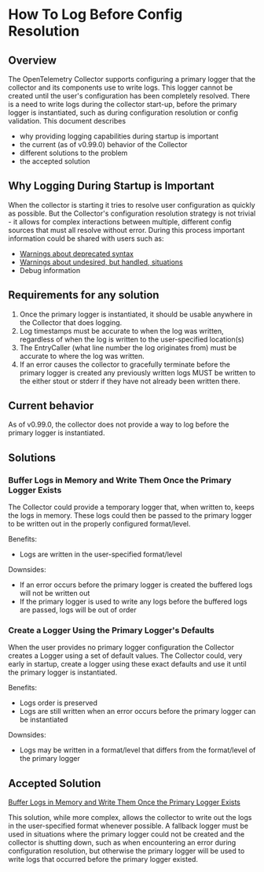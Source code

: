 # How To Log Before Config Resolution

## Overview

The OpenTelemetry Collector supports configuring a primary logger that the collector and its components use to write logs.
This logger cannot be created until the user's configuration has been completely resolved.
There is a need to write logs during the collector start-up, before the primary logger is instantiated, such as during
configuration resolution or config validation. This document describes

- why providing logging capabilities during startup is important
- the current (as of v0.99.0) behavior of the Collector
- different solutions to the problem
- the accepted solution

## Why Logging During Startup is Important

When the collector is starting it tries to resolve user configuration as quickly as possible.
But the Collector's configuration resolution strategy is not trivial - it allows for complex interactions between
multiple, different config sources that must all resolve without error. During this process important information could
be shared with users such as:
- [Warnings about deprecated syntax](https://github.com/open-telemetry/opentelemetry-collector/issues/9162)
- [Warnings about undesired, but handled, situations](https://github.com/open-telemetry/opentelemetry-collector/issues/5615)
- Debug information

## Requirements for any solution

1. Once the primary logger is instantiated, it should be usable anywhere in the Collector that does logging.
2. Log timestamps must be accurate to when the log was written, regardless of when the log is written to the user-specified location(s)
3. The EntryCaller (what line number the log originates from) must be accurate to where the log was written.
4. If an error causes the collector to gracefully terminate before the primary logger is created any previously written logs MUST be written to the either stout or stderr if they have not already been written there.

## Current behavior

As of v0.99.0, the collector does not provide a way to log before the primary logger is instantiated.

## Solutions

### Buffer Logs in Memory and Write Them Once the Primary Logger Exists

The Collector could provide a temporary logger that, when written to, keeps the logs in memory. These logs could then
be passed to the primary logger to be written out in the properly configured format/level.

Benefits:
- Logs are written in the user-specified format/level

Downsides:
- If an error occurs before the primary logger is created the buffered logs will not be written out
- If the primary logger is used to write any logs before the buffered logs are passed, logs will be out of order

### Create a Logger Using the Primary Logger's Defaults

When the user provides no primary logger configuration the Collector creates a Logger using a set of default values.
The Collector could, very early in startup, create a logger using these exact defaults and use it until the primary
logger is instantiated.

Benefits:
- Logs order is preserved
- Logs are still written when an error occurs before the primary logger can be instantiated

Downsides:
- Logs may be written in a format/level that differs from the format/level of the primary logger

## Accepted Solution

[Buffer Logs in Memory and Write Them Once the Primary Logger Exists](#Buffer-Logs-in-Memory-and-Write-Them-Once-the-Primary-Logger-Exists)

This solution, while more complex, allows the collector to write out the logs in the user-specified format whenever possible.  A fallback logger must be used in situations where the primary logger could not be created and the collector is shutting down, such as when encountering an error during configuration resolution, but otherwise the primary logger will be used to write logs that occurred before the primary logger existed.
